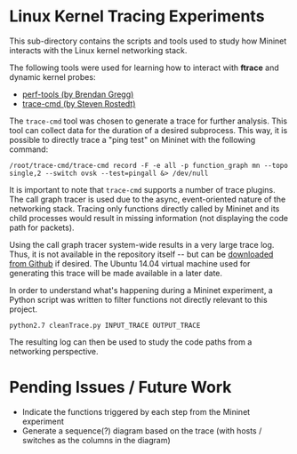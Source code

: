 Linux Kernel Tracing Experiments
================================

This sub-directory contains the scripts and tools used to study how Mininet interacts with the Linux kernel networking stack.

The following tools were used for learning how to interact with **ftrace** and dynamic kernel probes:

 * [perf-tools  (by Brendan Gregg)](https://github.com/brendangregg/perf-tools)
 * [trace-cmd  (by Steven Rostedt)](https://git.kernel.org/cgit/linux/kernel/git/rostedt/trace-cmd.git)


The `trace-cmd` tool was chosen to generate a trace for further analysis. This tool can collect data for the duration of a desired subprocess. This way, it is possible to directly trace a "ping test" on Mininet with the following command:

```
/root/trace-cmd/trace-cmd record -F -e all -p function_graph mn --topo single,2 --switch ovsk --test=pingall &> /dev/null
```

It is important to note that `trace-cmd` supports a number of trace plugins. The call graph tracer is used due to the async, event-oriented nature of the networking stack. Tracing only functions directly called by Mininet and its child processes would result in missing information (not displaying the code path for packets).

Using the call graph tracer system-wide results in a very large trace log. Thus, it is not available in the repository itself -- but can be [downloaded from Github](https://www.dropbox.com/s/lxlhktg8cp050ag/funcgraph-all-mininet-pingall.tar.xz) if desired. The Ubuntu 14.04 virtual machine used for generating this trace will be made available in a later date.

In order to understand what's happening during a Mininet experiment, a Python script was written to filter functions not directly relevant to this project. 

```
python2.7 cleanTrace.py INPUT_TRACE OUTPUT_TRACE
```

The resulting log can then be used to study the code paths from a networking perspective.


Pending Issues / Future Work
============================
 * Indicate the functions triggered by each step from the Mininet experiment
 * Generate a sequence(?) diagram based on the trace (with hosts / switches as the columns in the diagram)
